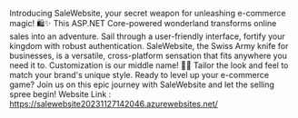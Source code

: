 Introducing SaleWebsite, your secret weapon for unleashing e-commerce magic! 🛍️✨ 
This ASP.NET Core-powered wonderland transforms online sales into an adventure. 
Sail through a user-friendly interface, fortify your kingdom with robust authentication.
SaleWebsite, the Swiss Army knife for businesses, is a versatile, cross-platform sensation that fits anywhere you need it to. 
Customization is our middle name! 🎩🐇 Tailor the look and feel to match your brand's unique style. 
Ready to level up your e-commerce game? Join us on this epic journey with SaleWebsite and let the selling spree begin!
Website Link :  https://salewebsite20231127142046.azurewebsites.net/
